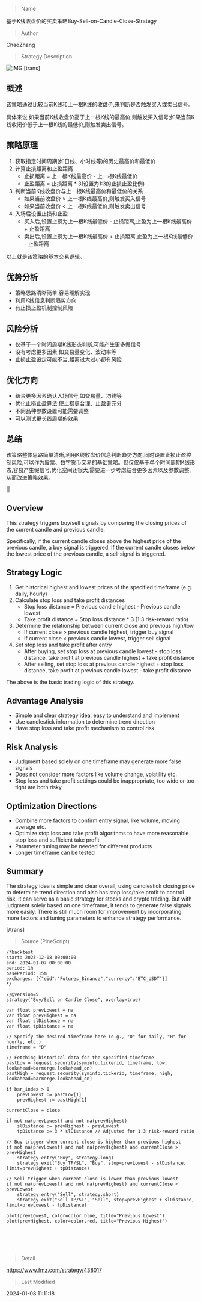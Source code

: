 
> Name

基于K线收盘价的买卖策略Buy-Sell-on-Candle-Close-Strategy

> Author

ChaoZhang

> Strategy Description

![IMG](https://www.fmz.com/upload/asset/185a3e5722294581cba.png)
[trans]

## 概述

该策略通过比较当前K线和上一根K线的收盘价,来判断是否触发买入或卖出信号。

具体来说,如果当前K线收盘价高于上一根K线的最高价,则触发买入信号;如果当前K线收闭价低于上一根K线的最低价,则触发卖出信号。

## 策略原理

1. 获取指定时间周期(如日线、小时线等)的历史最高价和最低价
2. 计算止损距离和止盈距离
   - 止损距离 = 上一根K线最高价 - 上一根K线最低价
   - 止盈距离 = 止损距离 * 3(设置为1:3的止损止盈比例)
3. 判断当前K线收盘价与上一根K线最高价和最低价的关系
   - 如果当前收盘价 > 上一根K线最高价,则触发买入信号
   - 如果当前收盘价 < 上一根K线最低价,则触发卖出信号
4. 入场后设置止损和止盈
   - 买入后,设置止损为上一根K线最低价 - 止损距离,止盈为上一根K线最高价 + 止盈距离
   - 卖出后,设置止损为上一根K线最高价 + 止损距离,止盈为上一根K线最低价 - 止盈距离

以上就是该策略的基本交易逻辑。

## 优势分析

- 策略思路清晰简单,容易理解实现
- 利用K线信息判断趋势方向
- 有止损止盈机制控制风险

## 风险分析

- 仅基于一个时间周期K线形态判断,可能产生更多假信号
- 没有考虑更多因素,如交易量变化、波动率等
- 止损止盈设定可能不当,距离过大过小都有风险

## 优化方向 

- 结合更多因素确认入场信号,如交易量、均线等
- 优化止损止盈算法,使止损更合理、止盈更充分
- 不同品种参数设置可能需要调整
- 可以测试更长线周期的效果

## 总结

该策略整体思路简单清晰,利用K线收盘价信息判断趋势方向,同时设置止损止盈控制风险,可以作为股票、数字货币交易的基础策略。但仅仅基于单个时间周期K线形态,容易产生假信号,优化空间还很大,需要进一步考虑结合更多因素以及参数调整,从而改进策略效果。

||

## Overview

This strategy triggers buy/sell signals by comparing the closing prices of the current candle and previous candle. 

Specifically, if the current candle closes above the highest price of the previous candle, a buy signal is triggered. If the current candle closes below the lowest price of the previous candle, a sell signal is triggered.

## Strategy Logic

1. Get historical highest and lowest prices of the specified timeframe (e.g. daily, hourly) 
2. Calculate stop loss and take profit distances
   - Stop loss distance = Previous candle highest - Previous candle lowest
   - Take profit distance = Stop loss distance * 3 (1:3 risk-reward ratio)
3. Determine the relationship between current close and previous high/low
   - If current close > previous candle highest, trigger buy signal
   - If current close < previous candle lowest, trigger sell signal
4. Set stop loss and take profit after entry
   - After buying, set stop loss at previous candle lowest - stop loss distance, take profit at previous candle highest + take profit distance
   - After selling, set stop loss at previous candle highest + stop loss distance, take profit at previous candle lowest - take profit distance

The above is the basic trading logic of this strategy.

## Advantage Analysis

- Simple and clear strategy idea, easy to understand and implement
- Use candlestick information to determine trend direction  
- Have stop loss and take profit mechanism to control risk

## Risk Analysis

- Judgment based solely on one timeframe may generate more false signals 
- Does not consider more factors like volume change, volatility etc.
- Stop loss and take profit settings could be inappropriate, too wide or too tight are both risky

## Optimization Directions

- Combine more factors to confirm entry signal, like volume, moving average etc.  
- Optimize stop loss and take profit algorithms to have more reasonable stop loss and sufficient take profit
- Parameter tuning may be needed for different products  
- Longer timeframe can be tested  

## Summary

The strategy idea is simple and clear overall, using candlestick closing price to determine trend direction and also has stop loss/take profit to control risk, it can serve as a basic strategy for stocks and crypto trading. But with judgment solely based on one timeframe, it tends to generate false signals more easily. There is still much room for improvement by incorporating more factors and tuning parameters to enhance strategy performance.

[/trans]



> Source (PineScript)

``` pinescript
/*backtest
start: 2023-12-08 00:00:00
end: 2024-01-07 00:00:00
period: 1h
basePeriod: 15m
exchanges: [{"eid":"Futures_Binance","currency":"BTC_USDT"}]
*/

//@version=5
strategy("Buy/Sell on Candle Close", overlay=true)

var float prevLowest = na
var float prevHighest = na
var float slDistance = na
var float tpDistance = na

// Specify the desired timeframe here (e.g., "D" for daily, "H" for hourly, etc.)
timeframe = "D"

// Fetching historical data for the specified timeframe
pastLow = request.security(syminfo.tickerid, timeframe, low, lookahead=barmerge.lookahead_on)
pastHigh = request.security(syminfo.tickerid, timeframe, high, lookahead=barmerge.lookahead_on)

if bar_index > 0
    prevLowest := pastLow[1]
    prevHighest := pastHigh[1]

currentClose = close

if not na(prevLowest) and not na(prevHighest)
    slDistance := prevHighest - prevLowest
    tpDistance := 3 * slDistance // Adjusted for 1:3 risk-reward ratio

// Buy trigger when current close is higher than previous highest
if not na(prevLowest) and not na(prevHighest) and currentClose > prevHighest
    strategy.entry("Buy", strategy.long)
    strategy.exit("Buy TP/SL", "Buy", stop=prevLowest - slDistance, limit=prevHighest + tpDistance)

// Sell trigger when current close is lower than previous lowest
if not na(prevLowest) and not na(prevHighest) and currentClose < prevLowest
    strategy.entry("Sell", strategy.short)
    strategy.exit("Sell TP/SL", "Sell", stop=prevHighest + slDistance, limit=prevLowest - tpDistance)

plot(prevLowest, color=color.blue, title="Previous Lowest")
plot(prevHighest, color=color.red, title="Previous Highest")






```

> Detail

https://www.fmz.com/strategy/438017

> Last Modified

2024-01-08 11:11:18
